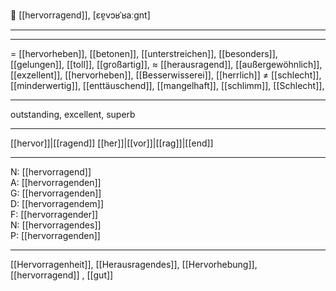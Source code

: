 🌟 [[hervorragend]], [ɛɐ̯vɔʁˈʁaːgnt]

---


---
= [[hervorheben]], [[betonen]], [[unterstreichen]], [[besonders]],  [[gelungen]], [[toll]], [[großartig]], 
≈ [[herausragend]], [[außergewöhnlich]], [[exzellent]], [[hervorheben]], [[Besserwisserei]], [[herrlich]]
≠ [[schlecht]], [[minderwertig]], [[enttäuschend]], [[mangelhaft]], [[schlimm]], [[Schlecht]], 

---
outstanding, excellent, superb

---
[[hervor]]|[[ragend]]
[[her]]|[[vor]]|[[rag]]|[[end]]

---
N: [[hervorragend]]  
A: [[hervorragenden]]  
G: [[hervorragenden]]  
D: [[hervorragendem]]  
F: [[hervorragender]]  
N: [[hervorragendes]]  
P: [[hervorragenden]]  

---
[[Hervorragenheit]], [[Herausragendes]], [[Hervorhebung]], [[hervorragend]]
, [[gut]]